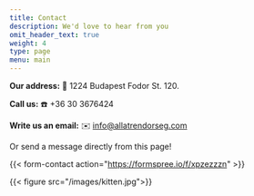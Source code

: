 ```yaml
---
title: Contact
description: We'd love to hear from you
omit_header_text: true
weight: 4
type: page
menu: main
---
```


**Our address:** 📍 1224 Budapest Fodor St. 120.

**Call us:** ☎️ +36 30 3676424

**Write us an email:** ✉️ <info@allatrendorseg.com>

Or send a message directly from this page!

{{< form-contact action="<https://formspree.io/f/xpzezzzn>"  >}}

{{< figure src="/images/kitten.jpg">}}
